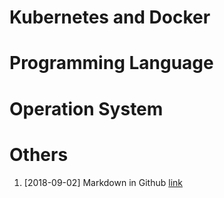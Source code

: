 # Kubernetes and Docker

# Programming Language

# Operation System

# Others

1. [2018-09-02] Markdown in Github [link](docs/20180902-markdown-in-github.md)
